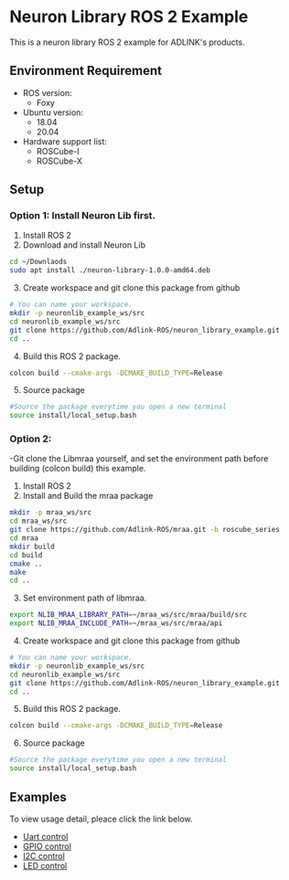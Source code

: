 # Neuron Library ROS 2 Example

This is a neuron library ROS 2 example for ADLINK's products.

## Environment Requirement
* ROS version: 
  - Foxy
* Ubuntu version:
  - 18.04
  - 20.04
* Hardware support list:
  - ROSCube-I
  - ROSCube-X


## Setup
### Option 1: Install Neuron Lib first.
1. Install ROS 2
2. Download and install Neuron Lib 
```bash
cd ~/Downlaods
sudo apt install ./neuron-library-1.0.0-amd64.deb 
```
3. Create workspace and git clone this package from github
```bash 
# You can name your workspace.
mkdir -p neuronlib_example_ws/src
cd neuronlib_example_ws/src
git clone https://github.com/Adlink-ROS/neuron_library_example.git
cd ..
```
4. Build this ROS 2 package.
```bash
colcon build --cmake-args -DCMAKE_BUILD_TYPE=Release
```
5. Source package
```bash 
#Source the package everytime you open a new terminal
source install/local_setup.bash
```
### Option 2: 
  -Git clone the Libmraa yourself, and set the environment path before building (colcon build) this example.
1. Install ROS 2
2. Install and Build the mraa package
```bash
mkdir -p mraa_ws/src
cd mraa_ws/src
git clone https://github.com/Adlink-ROS/mraa.git -b roscube_series
cd mraa
mkdir build 
cd build
cmake ..
make 
cd ..
```
3. Set environment path of libmraa.
```bash
export NLIB_MRAA_LIBRARY_PATH=~/mraa_ws/src/mraa/build/src
export NLIB_MRAA_INCLUDE_PATH=~/mraa_ws/src/mraa/api
```
4. Create workspace and git clone this package from github
```bash 
# You can name your workspace.
mkdir -p neuronlib_example_ws/src
cd neuronlib_example_ws/src
git clone https://github.com/Adlink-ROS/neuron_library_example.git
cd ..
```
5. Build this ROS 2 package.
```bash
colcon build --cmake-args -DCMAKE_BUILD_TYPE=Release
```
6. Source package
```bash 
#Source the package everytime you open a new terminal
source install/local_setup.bash
```

## Examples
To view usage detail, pleace click the link below. 
* [Uart control](/serial_example/README.md)
* [GPIO control](/gpio_example/README.md)
* [I2C control](/i2c_example/README.md)
* [LED control](/led_example/README.md)
